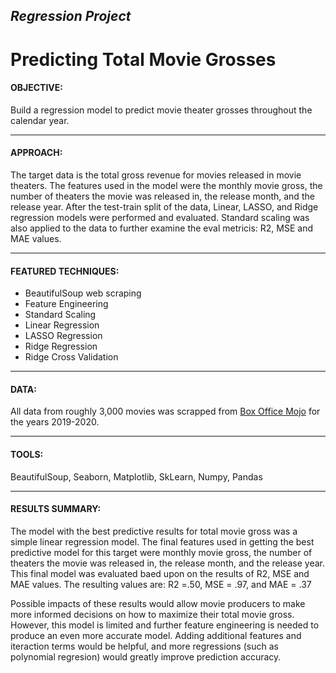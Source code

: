 ## *Regression Project*
# Predicting Total Movie Grosses 

#### OBJECTIVE:
Build a regression model to predict movie theater grosses throughout the calendar year.

---

#### APPROACH:
The target data is the total gross revenue for movies released in movie theaters. The features used in the model were the monthly movie gross, the number of theaters the movie was released in, the release month, and the release year. After the test-train split of the data, Linear, LASSO, and Ridge regression models were performed and evaluated. Standard scaling was also applied to the data to further examine the eval metricis: R2, MSE and MAE values.

---

#### FEATURED TECHNIQUES:
- BeautifulSoup web scraping
- Feature Engineering
- Standard Scaling
- Linear Regression
- LASSO Regression
- Ridge Regression
- Ridge Cross Validation

---

#### DATA:
All data from roughly 3,000 movies was scrapped from [Box Office Mojo](https://www.boxofficemojo.com/month/?grossesOption=calendarGrosses) for the years 2019-2020.

---

#### TOOLS:
BeautifulSoup, Seaborn, Matplotlib, SkLearn, Numpy, Pandas

---

#### RESULTS SUMMARY:
The model with the best predictive results for total movie gross was a simple linear regression model. The final features used in getting the best predictive model for this target were monthly movie gross, the number of theaters the movie was released in, the release month, and the release year. This final model was evaluated baed upon on the results of R2, MSE and MAE values. The resulting values are: R2 =.50, MSE = .97, and MAE = .37

Possible impacts of these results would allow movie producers to make more informed decisions on how to maximize their total movie gross. However, this model is limited and further feature engineering is needed to produce an even more accurate model. Adding additional features and iteraction terms would be helpful, and more regressions (such as polynomial regresion) would greatly improve prediction accuracy. 
